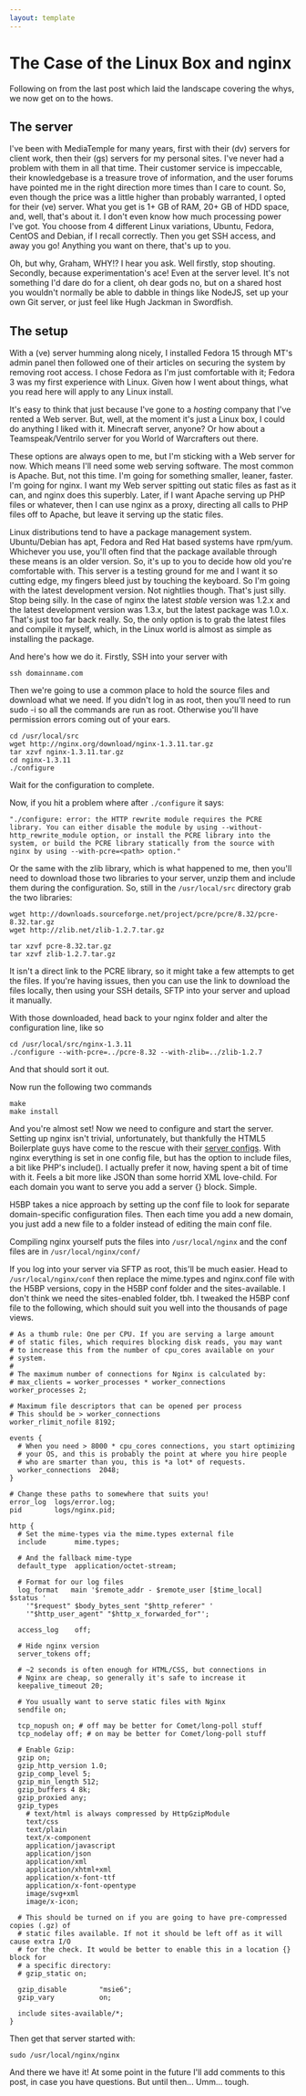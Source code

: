 ```yaml
---
layout: template
---
```


# The Case of the Linux Box and nginx
	
Following on from the last post which laid the landscape covering the whys, we now get on to the hows.

## The server

I've been with MediaTemple for many years, first with their (dv) servers for client work, then their (gs) servers for my personal sites. I've never had a problem with them in all that time. Their customer service is impeccable, their knowledgebase is a treasure trove of information, and the user forums have pointed me in the right direction more times than I care to count. So, even though the price was a little higher than probably warranted, I opted for their (ve) server. What you get is 1+ GB of RAM, 20+ GB of HDD space, and, well, that's about it. I don't even know how much processing power I've got. You choose from 4 different Linux variations, Ubuntu, Fedora, CentOS and Debian, if I recall correctly. Then you get SSH access, and away you go! Anything you want on there, that's up to you.

Oh, but why, Graham, WHY!? I hear you ask. Well firstly, stop shouting. Secondly, because experimentation's ace! Even at the server level. It's not something I'd dare do for a client, oh dear gods no, but on a shared host you wouldn't normally be able to dabble in things like NodeJS, set up your own Git server, or just feel like Hugh Jackman in Swordfish.

## The setup

With a (ve) server humming along nicely, I installed Fedora 15 through MT's admin panel then followed one of their articles on securing the system by removing root access. I chose Fedora as I'm just comfortable with it; Fedora 3 was my first experience with Linux. Given how I went about things, what you read here will apply to any Linux install.

It's easy to think that just because I've gone to a *hosting* company that I've rented a Web server. But, well, at the moment it's just a Linux box, I could do anything I liked with it. Minecraft server, anyone? Or how about a Teamspeak/Ventrilo server for you World of Warcrafters out there.

These options are always open to me, but I'm sticking with a Web server for now. Which means I'll need some web serving software. The most common is Apache. But, not this time. I'm going for something smaller, leaner, faster. I'm going for nginx. I want my Web server spitting out static files as fast as it can, and nginx does this superbly. Later, if I want Apache serving up PHP files or whatever, then I can use nginx as a proxy, directing all calls to PHP files off to Apache, but leave it serving up the static files.

Linux distributions tend to have a package management system. Ubuntu/Debian has apt, Fedora and Red Hat based systems have rpm/yum. Whichever you use, you'll often find that the package available through these means is an older version. So, it's up to you to decide how old you're comfortable with. This server is a testing ground for me and I want it so cutting edge, my fingers bleed just by touching the keyboard. So I'm going with the latest development version. Not nightlies though. That's just silly. Stop being silly. In the case of nginx the latest *stable* version was 1.2.x and the latest development version was 1.3.x, but the latest package was 1.0.x. That's just too far back really. So, the only option is to grab the latest files and compile it myself, which, in the Linux world is almost as simple as installing the package.

And here's how we do it. Firstly, SSH into your server with

	ssh domainname.com

Then we're going to use a common place to hold the source files and download what we need. If you didn't log in as root, then you'll need to run sudo -i so all the commands are run as root. Otherwise you'll have permission errors coming out of your ears.

	cd /usr/local/src
	wget http://nginx.org/download/nginx-1.3.11.tar.gz
	tar xzvf nginx-1.3.11.tar.gz
	cd nginx-1.3.11
	./configure

Wait for the configuration to complete.

Now, if you hit a problem where after `./configure` it says:

	"./configure: error: the HTTP rewrite module requires the PCRE library. You can either disable the module by using --without-http_rewrite_module option, or install the PCRE library into the system, or build the PCRE library statically from the source with nginx by using --with-pcre=<path> option."

Or the same with the zlib library, which is what happened to me, then you'll need to download those two libraries to your server, unzip them and include them during the configuration. So, still in the `/usr/local/src` directory grab the two libraries:

	wget http://downloads.sourceforge.net/project/pcre/pcre/8.32/pcre-8.32.tar.gz
	wget http://zlib.net/zlib-1.2.7.tar.gz

	tar xzvf pcre-8.32.tar.gz
	tar xzvf zlib-1.2.7.tar.gz

It isn't a direct link to the PCRE library, so it might take a few attempts to get the files. If you're having issues, then you can use the link to download the files locally, then using your SSH details, SFTP into your server and upload it manually.

With those downloaded, head back to your nginx folder and alter the configuration line, like so

	cd /usr/local/src/nginx-1.3.11
	./configure --with-pcre=../pcre-8.32 --with-zlib=../zlib-1.2.7

And that should sort it out.

Now run the following two commands

	make
	make install

And you're almost set! Now we need to configure and start the server. Setting up nginx isn't trivial, unfortunately, but thankfully the HTML5 Boilerplate guys have come to the rescue with their [server configs](https://github.com/h5bp/server-configs). With nginx everything is set in one config file, but has the option to include files, a bit like PHP's include(). I actually prefer it now, having spent a bit of time with it. Feels a bit more like JSON than some horrid XML love-child. For each domain you want to serve you add a server {} block. Simple.

H5BP takes a nice approach by setting up the conf file to look for separate domain-specific configuration files. Then each time you add a new domain, you just add a new file to a folder instead of editing the main conf file.

Compiling nginx yourself puts the files into `/usr/local/nginx` and the conf files are in `/usr/local/nginx/conf/`

If you log into your server via SFTP as root, this'll be much easier. Head to `/usr/local/nginx/conf` then replace the mime.types and nginx.conf file with the H5BP versions, copy in the H5BP conf folder and the sites-available. I don't think we need the sites-enabled folder, tbh. I tweaked the H5BP conf file to the following, which should suit you well into the thousands of page views.

	# As a thumb rule: One per CPU. If you are serving a large amount
	# of static files, which requires blocking disk reads, you may want
	# to increase this from the number of cpu_cores available on your
	# system.
	#
	# The maximum number of connections for Nginx is calculated by:
	# max_clients = worker_processes * worker_connections
	worker_processes 2;

	# Maximum file descriptors that can be opened per process
	# This should be > worker_connections
	worker_rlimit_nofile 8192;

	events {
	  # When you need > 8000 * cpu_cores connections, you start optimizing
	  # your OS, and this is probably the point at where you hire people
	  # who are smarter than you, this is *a lot* of requests.
	  worker_connections  2048;
	}

	# Change these paths to somewhere that suits you!
	error_log  logs/error.log;
	pid        logs/nginx.pid;

	http {
	  # Set the mime-types via the mime.types external file
	  include       mime.types;

	  # And the fallback mime-type
	  default_type  application/octet-stream;

	  # Format for our log files
	  log_format   main '$remote_addr - $remote_user [$time_local]  $status '
	    '"$request" $body_bytes_sent "$http_referer" '
	    '"$http_user_agent" "$http_x_forwarded_for"';

	  access_log 	off;

	  # Hide nginx version
	  server_tokens off;

	  # ~2 seconds is often enough for HTML/CSS, but connections in
	  # Nginx are cheap, so generally it's safe to increase it
	  keepalive_timeout 20;

	  # You usually want to serve static files with Nginx
	  sendfile on;

	  tcp_nopush on; # off may be better for Comet/long-poll stuff
	  tcp_nodelay off; # on may be better for Comet/long-poll stuff

	  # Enable Gzip:
	  gzip on;
	  gzip_http_version 1.0;
	  gzip_comp_level 5;
	  gzip_min_length 512;
	  gzip_buffers 4 8k;
	  gzip_proxied any;
	  gzip_types
	    # text/html is always compressed by HttpGzipModule
	    text/css
	    text/plain
	    text/x-component
	    application/javascript
	    application/json
	    application/xml
	    application/xhtml+xml
	    application/x-font-ttf
	    application/x-font-opentype
	    image/svg+xml
	    image/x-icon;

	  # This should be turned on if you are going to have pre-compressed copies (.gz) of
	  # static files available. If not it should be left off as it will cause extra I/O
	  # for the check. It would be better to enable this in a location {} block for
	  # a specific directory:
	  # gzip_static on;

	  gzip_disable        "msie6";
	  gzip_vary           on;

	  include sites-available/*;
	}

Then get that server started with:

	sudo /usr/local/nginx/nginx

And there we have it! At some point in the future I'll add comments to this post, in case you have questions. But until then... Umm... tough.

